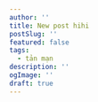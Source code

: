 ```yaml
---
author: ''
title: New post hihi
postSlug: ''
featured: false
tags:
  - tản mạn
description: ''
ogImage: ''
draft: true
---
```


